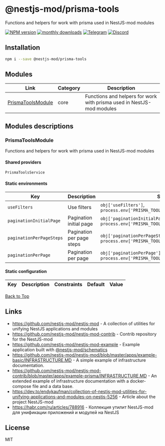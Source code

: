 
# @nestjs-mod/prisma-tools

Functions and helpers for work with prisma used in NestJS-mod modules

[![NPM version][npm-image]][npm-url] [![monthly downloads][downloads-image]][downloads-url] [![Telegram][telegram-image]][telegram-url] [![Discord][discord-image]][discord-url]

## Installation

```bash
npm i --save @nestjs-mod/prisma-tools
```


## Modules

| Link | Category | Description |
| ---- | -------- | ----------- |
| [PrismaToolsModule](#prismatoolsmodule) | core | Functions and helpers for work with prisma used in NestJS-mod modules |


## Modules descriptions

### PrismaToolsModule
Functions and helpers for work with prisma used in NestJS-mod modules

#### Shared providers
`PrismaToolsService`

#### Static environments


| Key    | Description | Sources | Constraints | Default | Value |
| ------ | ----------- | ------- | ----------- | ------- | ----- |
|`useFilters`|Use filters|`obj['useFilters']`, `process.env['PRISMA_TOOLS_USE_FILTERS']`|**optional**|```true```|```true```|
|`paginationInitialPage`|Pagination initial page|`obj['paginationInitialPage']`, `process.env['PRISMA_TOOLS_PAGINATION_INITIAL_PAGE']`|**optional**|```1```|```1```|
|`paginationPerPageSteps`|Pagination per page steps|`obj['paginationPerPageSteps']`, `process.env['PRISMA_TOOLS_PAGINATION_PER_PAGE_STEPS']`|**optional**|-|-|
|`paginationPerPage`|Pagination per page|`obj['paginationPerPage']`, `process.env['PRISMA_TOOLS_PAGINATION_PER_PAGE']`|**optional**|```5```|```5```|

#### Static configuration


| Key    | Description | Constraints | Default | Value |
| ------ | ----------- | ----------- | ------- | ----- |

[Back to Top](#modules)

## Links

* https://github.com/nestjs-mod/nestjs-mod - A collection of utilities for unifying NestJS applications and modules
* https://github.com/nestjs-mod/nestjs-mod-contrib - Contrib repository for the NestJS-mod
* https://github.com/nestjs-mod/nestjs-mod-example - Example application built with [@nestjs-mod/schematics](https://github.com/nestjs-mod/nestjs-mod/tree/master/libs/schematics)
* https://github.com/nestjs-mod/nestjs-mod/blob/master/apps/example-basic/INFRASTRUCTURE.MD - A simple example of infrastructure documentation.
* https://github.com/nestjs-mod/nestjs-mod-contrib/blob/master/apps/example-prisma/INFRASTRUCTURE.MD - An extended example of infrastructure documentation with a docker-compose file and a data base.
* https://dev.to/endykaufman/collection-of-nestjs-mod-utilities-for-unifying-applications-and-modules-on-nestjs-5256 - Article about the project NestJS-mod
* https://habr.com/ru/articles/788916 - Коллекция утилит NestJS-mod для унификации приложений и модулей на NestJS


## License

MIT

[npm-image]: https://badgen.net/npm/v/@nestjs-mod/prisma-tools
[npm-url]: https://npmjs.org/package/@nestjs-mod/prisma-tools
[telegram-image]: https://img.shields.io/badge/group-telegram-blue.svg?maxAge=2592000
[telegram-url]: https://t.me/nestjs_mod
[discord-image]: https://img.shields.io/badge/discord-online-brightgreen.svg
[discord-url]: https://discord.gg/meY7UXaG
[downloads-image]: https://badgen.net/npm/dm/@nestjs-mod/prisma-tools
[downloads-url]: https://npmjs.org/package/@nestjs-mod/prisma-tools
